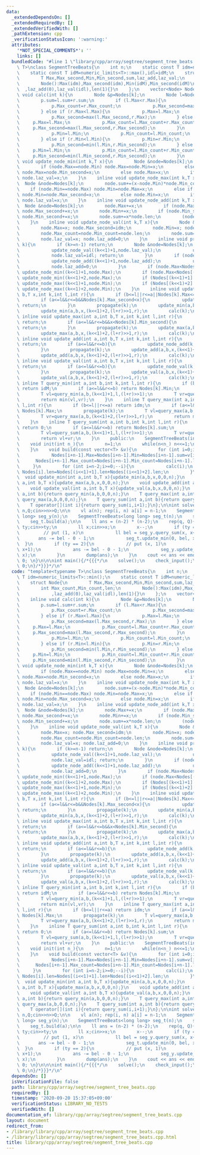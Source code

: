 ```yaml
---
data:
  _extendedDependsOn: []
  _extendedRequiredBy: []
  _extendedVerifiedWith: []
  _pathExtension: cpp
  _verificationStatusIcon: ':warning:'
  attributes:
    '*NOT_SPECIAL_COMMENTS*': ''
    links: []
  bundledCode: "#line 1 \"library/cpp/array/segtree/segment_tree_beats.cpp\"\ntemplate<typename\
    \ T>\nclass SegmentTreeBeats{\n    int n;\n    static const T idm=numeric_limits<T>::min();\n\
    \    static const T idM=numeric_limits<T>::max(),idl=idM;\n    struct Node{\n\
    \        T Max,Max_second,Min,Min_second,sum,laz_add,laz_val;\n        int Max_count,Min_count,len;\n\
    \        Node():Max(idm),Max_second(idm),Min(idM),Min_second(idM)\n          \
    \  ,laz_add(0),laz_val(idl),len(1){}\n    };\n    vector<Node> Nodes;\n    inline\
    \ void calc(int k){\n        Node &p=Nodes[k];\n        Node l=Nodes[(k<<1)+1],r=Nodes[(k<<1)+2];\n\
    \        p.sum=l.sum+r.sum;\n        if (l.Max<r.Max){\n            p.Max=r.Max;\n\
    \            p.Max_count=r.Max_count;\n            p.Max_second=max(l.Max,r.Max_second);\n\
    \        } else if (r.Max<l.Max){\n            p.Max=l.Max;\n            p.Max_count=l.Max_count;\n\
    \            p.Max_second=max(l.Max_second,r.Max);\n        } else {\n       \
    \     p.Max=l.Max;\n            p.Max_count=l.Max_count+r.Max_count;\n       \
    \     p.Max_second=max(l.Max_second,r.Max_second);\n        }\n        if (l.Min<r.Min){\n\
    \            p.Min=l.Min;\n            p.Min_count=l.Min_count;\n            p.Min_second=min(l.Min_second,r.Min);\n\
    \        } else if (r.Min<l.Min){\n            p.Min=r.Min;\n            p.Min_count=r.Min_count;\n\
    \            p.Min_second=min(l.Min,r.Min_second);\n        } else {\n       \
    \     p.Min=l.Min;\n            p.Min_count=l.Min_count+r.Min_count;\n       \
    \     p.Min_second=min(l.Min_second,r.Min_second);\n        }\n    }\n    inline\
    \ void update_node_min(int k,T x){\n        Node &node=Nodes[k];\n        node.sum+=(x-node.Max)*node.Max_count;\n\
    \        if (node.Max==node.Min) node.Max=node.Min=x;\n        else if (node.Max==node.Min_second)\
    \ node.Max=node.Min_second=x;\n        else node.Max=x;\n        if (node.laz_val!=idl&&node.laz_val<x)\
    \ node.laz_val=x;\n    }\n    inline void update_node_max(int k,T x){\n      \
    \  Node &node=Nodes[k];\n        node.sum+=(x-node.Min)*node.Min_count;\n    \
    \    if (node.Min==node.Max) node.Min=node.Max=x;\n        else if (node.Min==node.Max_second)\
    \ node.Min=node.Max_second=x;\n        else node.Min=x;\n        if (node.laz_val!=idl&&x<node.laz_val)\
    \ node.laz_val=x;\n    }\n    inline void update_node_add(int k,T x){\n      \
    \  Node &node=Nodes[k];\n        node.Max+=x;\n        if (node.Max_second!=idm)\
    \ node.Max_second+=x;\n        node.Min+=x;\n        if (node.Min_second!=idM)\
    \ node.Min_second+=x;\n        node.sum+=x*node.len;\n        (node.laz_val!=idl?node.laz_val:node.laz_add)+=x;\n\
    \    }\n    inline void update_node_val(int k,T x){\n        Node &node=Nodes[k];\n\
    \        node.Max=x; node.Max_second=idm;\n        node.Min=x; node.Min_second=idM;\n\
    \        node.Max_count=node.Min_count=node.len;\n        node.sum=x*node.len;\n\
    \        node.laz_val=x; node.laz_add=0;\n    }\n    inline void propagate(int\
    \ k){\n        if (k>=n-1) return;\n        Node &node=Nodes[k];\n        if (node.laz_val!=idl){\n\
    \            update_node_val((k<<1)+1,node.laz_val);\n            update_node_val((k<<1)+2,node.laz_val);\n\
    \            node.laz_val=idl; return;\n        }\n        if (node.laz_add!=0){\n\
    \            update_node_add((k<<1)+1,node.laz_add);\n            update_node_add((k<<1)+2,node.laz_add);\n\
    \            node.laz_add=0;\n        }\n        if (node.Max<Nodes[(k<<1)+1].Max)\
    \ update_node_min((k<<1)+1,node.Max);\n        if (node.Max<Nodes[(k<<1)+2].Max)\
    \ update_node_min((k<<1)+2,node.Max);\n        if (Nodes[(k<<1)+1].Min<node.Min)\
    \ update_node_max((k<<1)+1,node.Min);\n        if (Nodes[(k<<1)+2].Min<node.Min)\
    \ update_node_max((k<<1)+2,node.Min);\n    }\n    inline void update_min(int a,int\
    \ b,T x,int k,int l,int r){\n        if (b<=l||r<=a||Nodes[k].Max<=x) return;\n\
    \        if (a<=l&&r<=b&&Nodes[k].Max_second<x){\n            update_node_min(k,x);\
    \ return;\n        }\n        propagate(k);\n        update_min(a,b,x,(k<<1)+1,l,(l+r)>>1);\n\
    \        update_min(a,b,x,(k<<1)+2,(l+r)>>1,r);\n        calc(k);\n    }\n   \
    \ inline void update_max(int a,int b,T x,int k,int l,int r){\n        if (b<=l||r<=a||x<=Nodes[k].Min)\
    \ return;\n        if (a<=l&&r<=b&&x<Nodes[k].Min_second){\n            update_node_max(k,x);\
    \ return;\n        }\n        propagate(k);\n        update_max(a,b,x,(k<<1)+1,l,(l+r)>>1);\n\
    \        update_max(a,b,x,(k<<1)+2,(l+r)>>1,r);\n        calc(k);\n    }\n   \
    \ inline void update_add(int a,int b,T x,int k,int l,int r){\n        if (b<=l||r<=a)\
    \ return;\n        if (a<=l&&r<=b){\n            update_node_add(k,x); return;\n\
    \        }\n        propagate(k);\n        update_add(a,b,x,(k<<1)+1,l,(l+r)>>1);\n\
    \        update_add(a,b,x,(k<<1)+2,(l+r)>>1,r);\n        calc(k);\n    }\n   \
    \ inline void update_val(int a,int b,T x,int k,int l,int r){\n        if (b<=l||r<=a)\
    \ return;\n        if (a<=l&&r<=b){\n            update_node_val(k,x); return;\n\
    \        }\n        propagate(k);\n        update_val(a,b,x,(k<<1)+1,l,(l+r)>>1);\n\
    \        update_val(a,b,x,(k<<1)+2,(l+r)>>1,r);\n        calc(k);\n    }\n   \
    \ inline T query_min(int a,int b,int k,int l,int r){\n        if (b<=l||r<=a)\
    \ return idM;\n        if (a<=l&&r<=b) return Nodes[k].Min;\n        propagate(k);\n\
    \        T vl=query_min(a,b,(k<<1)+1,l,(l+r)>>1);\n        T vr=query_min(a,b,(k<<1)+2,(l+r)>>1,r);\n\
    \        return min(vl,vr);\n    }\n    inline T query_max(int a,int b,int k,int\
    \ l,int r){\n        if (b<=l||r<=a) return idm;\n        if (a<=l&&r<=b) return\
    \ Nodes[k].Max;\n        propagate(k);\n        T vl=query_max(a,b,(k<<1)+1,l,(l+r)>>1);\n\
    \        T vr=query_max(a,b,(k<<1)+2,(l+r)>>1,r);\n        return max(vl,vr);\n\
    \    }\n    inline T query_sum(int a,int b,int k,int l,int r){\n        if (b<=l||r<=a)\
    \ return 0;\n        if (a<=l&&r<=b) return Nodes[k].sum;\n        propagate(k);\n\
    \        T vl=query_sum(a,b,(k<<1)+1,l,(l+r)>>1);\n        T vr=query_sum(a,b,(k<<1)+2,(l+r)>>1,r);\n\
    \        return vl+vr;\n    }\n    public:\n    SegmentTreeBeats(int n_){init(n_);}\n\
    \    void init(int n_){\n        n=1;\n        while(n<n_) n<<=1;\n        Nodes.resize(n<<1);\n\
    \    }\n    void build(const vector<T> &v){\n        for (int i=0;i<v.size();++i){\n\
    \            Nodes[i+n-1].Max=Nodes[i+n-1].Min=Nodes[i+n-1].sum=v[i];\n      \
    \      Nodes[i+n-1].Max_count=Nodes[i+n-1].Min_count=Nodes[i+n-1].len=1;\n   \
    \     }\n        for (int i=n-2;i>=0;--i){\n            calc(i);\n           \
    \ Nodes[i].len=Nodes[(i<<1)+1].len+Nodes[(i<<1)+2].len;\n        }\n    }\n  \
    \  void update_min(int a,int b,T x){update_min(a,b,x,0,0,n);}\n    void update_max(int\
    \ a,int b,T x){update_max(a,b,x,0,0,n);}\n    void update_add(int a,int b,T x){update_add(a,b,x,0,0,n);}\n\
    \    void update_val(int a,int b,T x){update_val(a,b,x,0,0,n);}\n    T query_min(int\
    \ a,int b){return query_min(a,b,0,0,n);}\n    T query_max(int a,int b){return\
    \ query_max(a,b,0,0,n);}\n    T query_sum(int a,int b){return query_sum(a,b,0,0,n);}\n\
    \    T operator[](int i){return query_sum(i,i+1);}\n};\n\nint solve() {\n    ll\
    \ n,Q;cin>>n>>Q;\n\n    vl a(n); rep(i, n) a[i] = n-1;\n    SegmentTreeBeats<long\
    \ long> seg_y(n);\n    SegmentTreeBeats<long long> seg_t(n);\n    seg_y.build(a);\n\
    \    seg_t.build(a);\n\n    ll ans = (n-2) * (n-2);\n    rep(q, Q){\n        int\
    \ ty;cin>>ty;\n        ll x;cin>>x;\n        x--;\n        if (ty == 1){\n   \
    \         // put (1, x)\n            ll bel = seg_y.query_sum(x, x+1);\n     \
    \       ans -= bel - 0 - 1;\n            seg_t.update_min(0, bel, x);\n      \
    \  }\n        if (ty == 2){\n            // put (x, 1)\n            ll bel = seg_t.query_sum(x,\
    \ x+1);\n            ans -= bel - 0 - 1;\n            seg_y.update_min(0, bel,\
    \ x);\n        }\n        dump(ans);\n    }\n    cout << ans << endl;\n\n    return\
    \ 0; \n}\n\n\nint main(){/*{{{*/\n    solve();\n    check_input();\n    return\
    \ 0;\n}/*}}}*/\n"
  code: "template<typename T>\nclass SegmentTreeBeats{\n    int n;\n    static const\
    \ T idm=numeric_limits<T>::min();\n    static const T idM=numeric_limits<T>::max(),idl=idM;\n\
    \    struct Node{\n        T Max,Max_second,Min,Min_second,sum,laz_add,laz_val;\n\
    \        int Max_count,Min_count,len;\n        Node():Max(idm),Max_second(idm),Min(idM),Min_second(idM)\n\
    \            ,laz_add(0),laz_val(idl),len(1){}\n    };\n    vector<Node> Nodes;\n\
    \    inline void calc(int k){\n        Node &p=Nodes[k];\n        Node l=Nodes[(k<<1)+1],r=Nodes[(k<<1)+2];\n\
    \        p.sum=l.sum+r.sum;\n        if (l.Max<r.Max){\n            p.Max=r.Max;\n\
    \            p.Max_count=r.Max_count;\n            p.Max_second=max(l.Max,r.Max_second);\n\
    \        } else if (r.Max<l.Max){\n            p.Max=l.Max;\n            p.Max_count=l.Max_count;\n\
    \            p.Max_second=max(l.Max_second,r.Max);\n        } else {\n       \
    \     p.Max=l.Max;\n            p.Max_count=l.Max_count+r.Max_count;\n       \
    \     p.Max_second=max(l.Max_second,r.Max_second);\n        }\n        if (l.Min<r.Min){\n\
    \            p.Min=l.Min;\n            p.Min_count=l.Min_count;\n            p.Min_second=min(l.Min_second,r.Min);\n\
    \        } else if (r.Min<l.Min){\n            p.Min=r.Min;\n            p.Min_count=r.Min_count;\n\
    \            p.Min_second=min(l.Min,r.Min_second);\n        } else {\n       \
    \     p.Min=l.Min;\n            p.Min_count=l.Min_count+r.Min_count;\n       \
    \     p.Min_second=min(l.Min_second,r.Min_second);\n        }\n    }\n    inline\
    \ void update_node_min(int k,T x){\n        Node &node=Nodes[k];\n        node.sum+=(x-node.Max)*node.Max_count;\n\
    \        if (node.Max==node.Min) node.Max=node.Min=x;\n        else if (node.Max==node.Min_second)\
    \ node.Max=node.Min_second=x;\n        else node.Max=x;\n        if (node.laz_val!=idl&&node.laz_val<x)\
    \ node.laz_val=x;\n    }\n    inline void update_node_max(int k,T x){\n      \
    \  Node &node=Nodes[k];\n        node.sum+=(x-node.Min)*node.Min_count;\n    \
    \    if (node.Min==node.Max) node.Min=node.Max=x;\n        else if (node.Min==node.Max_second)\
    \ node.Min=node.Max_second=x;\n        else node.Min=x;\n        if (node.laz_val!=idl&&x<node.laz_val)\
    \ node.laz_val=x;\n    }\n    inline void update_node_add(int k,T x){\n      \
    \  Node &node=Nodes[k];\n        node.Max+=x;\n        if (node.Max_second!=idm)\
    \ node.Max_second+=x;\n        node.Min+=x;\n        if (node.Min_second!=idM)\
    \ node.Min_second+=x;\n        node.sum+=x*node.len;\n        (node.laz_val!=idl?node.laz_val:node.laz_add)+=x;\n\
    \    }\n    inline void update_node_val(int k,T x){\n        Node &node=Nodes[k];\n\
    \        node.Max=x; node.Max_second=idm;\n        node.Min=x; node.Min_second=idM;\n\
    \        node.Max_count=node.Min_count=node.len;\n        node.sum=x*node.len;\n\
    \        node.laz_val=x; node.laz_add=0;\n    }\n    inline void propagate(int\
    \ k){\n        if (k>=n-1) return;\n        Node &node=Nodes[k];\n        if (node.laz_val!=idl){\n\
    \            update_node_val((k<<1)+1,node.laz_val);\n            update_node_val((k<<1)+2,node.laz_val);\n\
    \            node.laz_val=idl; return;\n        }\n        if (node.laz_add!=0){\n\
    \            update_node_add((k<<1)+1,node.laz_add);\n            update_node_add((k<<1)+2,node.laz_add);\n\
    \            node.laz_add=0;\n        }\n        if (node.Max<Nodes[(k<<1)+1].Max)\
    \ update_node_min((k<<1)+1,node.Max);\n        if (node.Max<Nodes[(k<<1)+2].Max)\
    \ update_node_min((k<<1)+2,node.Max);\n        if (Nodes[(k<<1)+1].Min<node.Min)\
    \ update_node_max((k<<1)+1,node.Min);\n        if (Nodes[(k<<1)+2].Min<node.Min)\
    \ update_node_max((k<<1)+2,node.Min);\n    }\n    inline void update_min(int a,int\
    \ b,T x,int k,int l,int r){\n        if (b<=l||r<=a||Nodes[k].Max<=x) return;\n\
    \        if (a<=l&&r<=b&&Nodes[k].Max_second<x){\n            update_node_min(k,x);\
    \ return;\n        }\n        propagate(k);\n        update_min(a,b,x,(k<<1)+1,l,(l+r)>>1);\n\
    \        update_min(a,b,x,(k<<1)+2,(l+r)>>1,r);\n        calc(k);\n    }\n   \
    \ inline void update_max(int a,int b,T x,int k,int l,int r){\n        if (b<=l||r<=a||x<=Nodes[k].Min)\
    \ return;\n        if (a<=l&&r<=b&&x<Nodes[k].Min_second){\n            update_node_max(k,x);\
    \ return;\n        }\n        propagate(k);\n        update_max(a,b,x,(k<<1)+1,l,(l+r)>>1);\n\
    \        update_max(a,b,x,(k<<1)+2,(l+r)>>1,r);\n        calc(k);\n    }\n   \
    \ inline void update_add(int a,int b,T x,int k,int l,int r){\n        if (b<=l||r<=a)\
    \ return;\n        if (a<=l&&r<=b){\n            update_node_add(k,x); return;\n\
    \        }\n        propagate(k);\n        update_add(a,b,x,(k<<1)+1,l,(l+r)>>1);\n\
    \        update_add(a,b,x,(k<<1)+2,(l+r)>>1,r);\n        calc(k);\n    }\n   \
    \ inline void update_val(int a,int b,T x,int k,int l,int r){\n        if (b<=l||r<=a)\
    \ return;\n        if (a<=l&&r<=b){\n            update_node_val(k,x); return;\n\
    \        }\n        propagate(k);\n        update_val(a,b,x,(k<<1)+1,l,(l+r)>>1);\n\
    \        update_val(a,b,x,(k<<1)+2,(l+r)>>1,r);\n        calc(k);\n    }\n   \
    \ inline T query_min(int a,int b,int k,int l,int r){\n        if (b<=l||r<=a)\
    \ return idM;\n        if (a<=l&&r<=b) return Nodes[k].Min;\n        propagate(k);\n\
    \        T vl=query_min(a,b,(k<<1)+1,l,(l+r)>>1);\n        T vr=query_min(a,b,(k<<1)+2,(l+r)>>1,r);\n\
    \        return min(vl,vr);\n    }\n    inline T query_max(int a,int b,int k,int\
    \ l,int r){\n        if (b<=l||r<=a) return idm;\n        if (a<=l&&r<=b) return\
    \ Nodes[k].Max;\n        propagate(k);\n        T vl=query_max(a,b,(k<<1)+1,l,(l+r)>>1);\n\
    \        T vr=query_max(a,b,(k<<1)+2,(l+r)>>1,r);\n        return max(vl,vr);\n\
    \    }\n    inline T query_sum(int a,int b,int k,int l,int r){\n        if (b<=l||r<=a)\
    \ return 0;\n        if (a<=l&&r<=b) return Nodes[k].sum;\n        propagate(k);\n\
    \        T vl=query_sum(a,b,(k<<1)+1,l,(l+r)>>1);\n        T vr=query_sum(a,b,(k<<1)+2,(l+r)>>1,r);\n\
    \        return vl+vr;\n    }\n    public:\n    SegmentTreeBeats(int n_){init(n_);}\n\
    \    void init(int n_){\n        n=1;\n        while(n<n_) n<<=1;\n        Nodes.resize(n<<1);\n\
    \    }\n    void build(const vector<T> &v){\n        for (int i=0;i<v.size();++i){\n\
    \            Nodes[i+n-1].Max=Nodes[i+n-1].Min=Nodes[i+n-1].sum=v[i];\n      \
    \      Nodes[i+n-1].Max_count=Nodes[i+n-1].Min_count=Nodes[i+n-1].len=1;\n   \
    \     }\n        for (int i=n-2;i>=0;--i){\n            calc(i);\n           \
    \ Nodes[i].len=Nodes[(i<<1)+1].len+Nodes[(i<<1)+2].len;\n        }\n    }\n  \
    \  void update_min(int a,int b,T x){update_min(a,b,x,0,0,n);}\n    void update_max(int\
    \ a,int b,T x){update_max(a,b,x,0,0,n);}\n    void update_add(int a,int b,T x){update_add(a,b,x,0,0,n);}\n\
    \    void update_val(int a,int b,T x){update_val(a,b,x,0,0,n);}\n    T query_min(int\
    \ a,int b){return query_min(a,b,0,0,n);}\n    T query_max(int a,int b){return\
    \ query_max(a,b,0,0,n);}\n    T query_sum(int a,int b){return query_sum(a,b,0,0,n);}\n\
    \    T operator[](int i){return query_sum(i,i+1);}\n};\n\nint solve() {\n    ll\
    \ n,Q;cin>>n>>Q;\n\n    vl a(n); rep(i, n) a[i] = n-1;\n    SegmentTreeBeats<long\
    \ long> seg_y(n);\n    SegmentTreeBeats<long long> seg_t(n);\n    seg_y.build(a);\n\
    \    seg_t.build(a);\n\n    ll ans = (n-2) * (n-2);\n    rep(q, Q){\n        int\
    \ ty;cin>>ty;\n        ll x;cin>>x;\n        x--;\n        if (ty == 1){\n   \
    \         // put (1, x)\n            ll bel = seg_y.query_sum(x, x+1);\n     \
    \       ans -= bel - 0 - 1;\n            seg_t.update_min(0, bel, x);\n      \
    \  }\n        if (ty == 2){\n            // put (x, 1)\n            ll bel = seg_t.query_sum(x,\
    \ x+1);\n            ans -= bel - 0 - 1;\n            seg_y.update_min(0, bel,\
    \ x);\n        }\n        dump(ans);\n    }\n    cout << ans << endl;\n\n    return\
    \ 0; \n}\n\n\nint main(){/*{{{*/\n    solve();\n    check_input();\n    return\
    \ 0;\n}/*}}}*/\n"
  dependsOn: []
  isVerificationFile: false
  path: library/cpp/array/segtree/segment_tree_beats.cpp
  requiredBy: []
  timestamp: '2020-09-20 15:37:05+09:00'
  verificationStatus: LIBRARY_NO_TESTS
  verifiedWith: []
documentation_of: library/cpp/array/segtree/segment_tree_beats.cpp
layout: document
redirect_from:
- /library/library/cpp/array/segtree/segment_tree_beats.cpp
- /library/library/cpp/array/segtree/segment_tree_beats.cpp.html
title: library/cpp/array/segtree/segment_tree_beats.cpp
---
```

